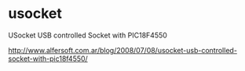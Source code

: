 # usocket
USocket USB controlled Socket with PIC18F4550

http://www.alfersoft.com.ar/blog/2008/07/08/usocket-usb-controlled-socket-with-pic18f4550/
